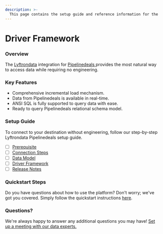 ```yaml
---
description: >-
  This page contains the setup guide and reference information for the Pipelinedeals source connector.
---
```


# Driver Framework

### Overview

The [Lyftrondata](https://www.lyftrondata.com/) integration for [Pipelinedeals](https://www.lyftrondata.com/integration/pipelinedeals/)[ ](https://www.lyftrondata.com/integration/pipelinedeals/)provides the most natural way to access data while requiring no engineering.

### Key Features

* Comprehensive incremental load mechanism.
* Data from Pipelinedeals is available in real-time.&#x20;
* ANSI SQL is fully supported to query data with ease.
* Ready to query Pipelinedeals relational schema model.

### Setup Guide

To connect to your destination without engineering, follow our step-by-step Lyftrondata Pipelinedeals setup guide.

* [ ] [Prerequisite](../../sales-analytics/pipelinedeals/prerequisite.md)
* [ ] [Connection Steps](../../sales-analytics/pipelinedeals/connection-steps.md)
* [ ] [Data Model](../../sales-analytics/pipelinedeals/data-model/)
* [ ] [Driver Framework](../../sales-analytics/pipelinedeals/driver-framework/)
* [ ] [Release Notes](../../sales-analytics/pipelinedeals/release-notes.md)

### Quickstart Steps

Do you have questions about how to use the platform? Don't worry; we've got you covered. Simply follow the quickstart instructions [here](../../../quickstart-steps.md).

### Questions? <a href="#questions" id="questions"></a>

We're always happy to answer any additional questions you may have! [Set up a meeting with our data experts.](https://www.lyftrondata.com/book-a-meeting/)


